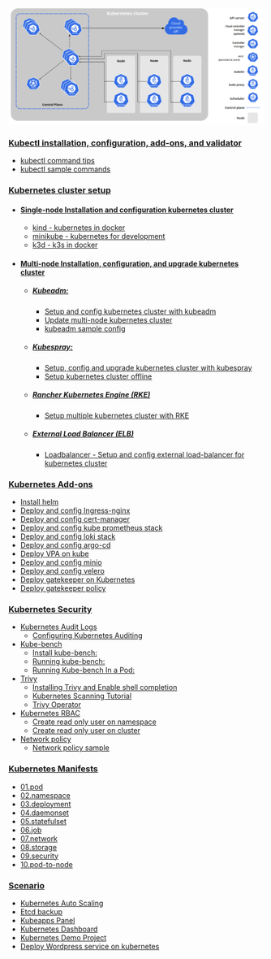 ![kube component](images/kube.png)

### [Kubectl installation, configuration, add-ons, and validator](kubectl)

- [kubectl command tips](kubectl/ReadMe.md)
- [kubectl sample commands](kubectl/kubectl-sample-command.md)

### [Kubernetes cluster setup](cluster-setup)

  - #### [Single-node Installation and configuration kubernetes cluster](cluster-setup/single-node)
    - [kind - kubernetes in docker](cluster-setup/kind/ReadMe.md)
    - [minikube - kubernetes for development](cluster-setup/minikube/ReadMe.md)
    - [k3d - k3s in docker](cluster-setup/k3d/ReadMe.md)


  - #### [Multi-node Installation, configuration, and upgrade kubernetes cluster](cluster-setup/multi-node)
    - ##### [Kubeadm:](https://kubernetes.io/docs/reference/setup-tools/kubeadm/)
        - [Setup and config kubernetes cluster with kubeadm](cluster-setup/kubeadm/ReadMe.md)
        - [Update multi-node kubernetes cluster](cluster-setup/kubeadm/kubeadm-multi-node-update.md)
        - [kubeadm sample config](cluster-setup/kubeadm/kubeadm-sample-config.yml)

    - ##### [Kubespray:](https://kubespray.io/)
        - [Setup, config and upgrade kubernetes cluster with kubespray](cluster-setup/kubespray/ReadMe.md)
        - [Setup kubernetes cluster offline](cluster-setup/kubespray/offline-installation.md)

    - ##### [Rancher Kubernetes Engine (RKE)](https://rke.docs.rancher.com/)
        - [Setup multiple kubernetes cluster with RKE](cluster-setup/rancher/ReadMe.md)

    - ##### [External Load Balancer (ELB)](cluster-setup/load-balancer/)
        - [Loadbalancer - Setup and config external load-balancer for kubernetes cluster](cluster-setup/load-balancer/ReadMe.md)

### [Kubernetes Add-ons](add-ons/ReadMe.md)
  - [Install helm](add-ons/ReadMe.md#install-helm)
  - [Deploy and config Ingress-nginx](add-ons/ReadMe.md#install-and-config-ingress-nginx)
  - [Deploy and config cert-manager](add-ons/ReadMe.md#install-and-config-cert-manager)
  - [Deploy and config kube prometheus stack](add-ons/ReadMe.md#install-and-config-kube-prometheus-stack)
  - [Deploy and config loki stack](add-ons/ReadMe.md#install-and-config-loki-stack)
  - [Deploy and config argo-cd](add-ons/ReadMe.md#install-and-config-argo-cd)
  - [Deploy VPA on kube](add-ons/ReadMe.md#install-vpa-on-kube)
  - [Deploy and config minio](add-ons/ReadMe.md#install-and-config-minio)
  - [Deploy and config velero](add-ons/ReadMe.md#install-and-config-velero)
  - [Deploy gatekeeper on Kubernetes](add-ons/ReadMe.md#run-gatekeeper-on-kubernetes)
  - [Deploy gatekeeper policy](add-ons/ReadMe.md#run-gatekeeper-policy)

### [Kubernetes Security](security/ReadMe.md)
  - [Kubernetes Audit Logs](security/ReadMe.md#kubernetes-audit-logs)
    - [Configuring Kubernetes Auditing](security/ReadMe.md#configuring-kubernetes-auditing)
  - [Kube-bench](security/ReadMe.md#kube-bench)
    - [Install kube-bench:](security/ReadMe.md#install-kube-bench)
    - [Running kube-bench:](security/ReadMe.md#running-kube-bench)
    - [Running Kube-bench In a Pod:](security/ReadMe.md#running-kube-bench-in-a-pod)
  - [Trivy](security/ReadMe.md#trivy)
    - [Installing Trivy and Enable shell completion](security/ReadMe.md#installing-trivy-and-enable-shell-completion)
    - [Kubernetes Scanning Tutorial](security/ReadMe.md#kubernetes-scanning-tutorial)
    - [Trivy Operator](security/ReadMe.md#trivy-operator)
  - [Kubernetes RBAC](security/ReadMe.md#kubernetes-rbac)
    - [Create read only user on namespace](security/ReadMe.md#create-read-only-user-on-namespace)
    - [Create read only user on cluster](security/ReadMe.md#create-read-only-user-on-cluster)
  - [Network policy](security/ReadMe.md#network-policy)
    - [Network policy sample](security/ReadMe.md#network-policy-sample)

### [Kubernetes Manifests](manifests)
  - [01.pod](manifests/01.pod)
  - [02.namespace](manifests/02.namespace)
  - [03.deployment](manifests/03.deployment)
  - [04.daemonset](manifests/04.daemonset)
  - [05.statefulset](manifests/05.statefulset)
  - [06.job](manifests/06.job)
  - [07.network](manifests/07.network)
  - [08.storage](manifests/08.storage)
  - [09.security](manifests/09.security)
  - [10.pod-to-node](manifests/10.pod-to-node)

### [Scenario](scenario)
  - [Kubernetes Auto Scaling](scenario/auto-scaling)
  - [Etcd backup](scenario/etcd-backup)
  - [Kubeapps Panel](scenario/kubeapps.md)
  - [Kubernetes Dashboard](scenario/kubernetes-dashboard.md)
  - [Kubernetes Demo Project](scenario/kubernetes-demo-project.md)
  - [Deploy Wordpress service on kubernetes](scenario/wordpress.md)